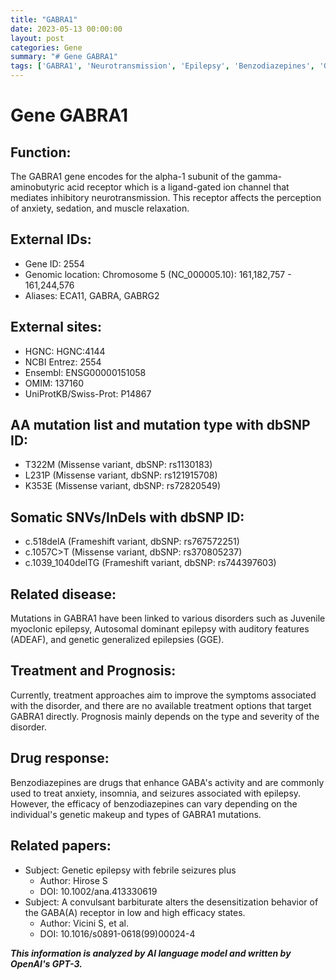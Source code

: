 ```yaml
---
title: "GABRA1"
date: 2023-05-13 00:00:00
layout: post
categories: Gene
summary: "# Gene GABRA1"
tags: ['GABRA1', 'Neurotransmission', 'Epilepsy', 'Benzodiazepines', 'GeneticMutations', 'TreatmentOptions', 'DrugResponse', 'NeurologicalDisorders']
---
```


# Gene GABRA1

## Function:
The GABRA1 gene encodes for the alpha-1 subunit of the gamma-aminobutyric acid receptor which is a ligand-gated ion channel that mediates inhibitory neurotransmission. This receptor affects the perception of anxiety, sedation, and muscle relaxation. 

## External IDs:
- Gene ID: 2554
- Genomic location: Chromosome 5 (NC_000005.10): 161,182,757 - 161,244,576 
- Aliases: ECA11, GABRA, GABRG2

## External sites:
- HGNC: HGNC:4144
- NCBI Entrez: 2554
- Ensembl: ENSG00000151058
- OMIM: 137160
- UniProtKB/Swiss-Prot: P14867

## AA mutation list and mutation type with dbSNP ID:
- T322M (Missense variant, dbSNP: rs1130183)
- L231P (Missense variant, dbSNP: rs121915708)
- K353E (Missense variant, dbSNP: rs72820549)

## Somatic SNVs/InDels with dbSNP ID:
- c.518delA (Frameshift variant, dbSNP: rs767572251)
- c.1057C>T (Missense variant, dbSNP: rs370805237)
- c.1039_1040delTG (Frameshift variant, dbSNP: rs744397603)

## Related disease:
Mutations in GABRA1 have been linked to various disorders such as Juvenile myoclonic epilepsy, Autosomal dominant epilepsy with auditory features (ADEAF), and genetic generalized epilepsies (GGE).

## Treatment and Prognosis:
Currently, treatment approaches aim to improve the symptoms associated with the disorder, and there are no available treatment options that target GABRA1 directly. Prognosis mainly depends on the type and severity of the disorder.

## Drug response:
Benzodiazepines are drugs that enhance GABA's activity and are commonly used to treat anxiety, insomnia, and seizures associated with epilepsy. However, the efficacy of benzodiazepines can vary depending on the individual's genetic makeup and types of GABRA1 mutations.

## Related papers:
- Subject: Genetic epilepsy with febrile seizures plus 
  - Author: Hirose S
  - DOI: 10.1002/ana.413330619
- Subject: A convulsant barbiturate alters the desensitization behavior of the GABA(A) receptor in low and high efficacy states. 
  - Author: Vicini S, et al.
  - DOI: 10.1016/s0891-0618(99)00024-4

**_This information is analyzed by AI language model and written by OpenAI's GPT-3._**